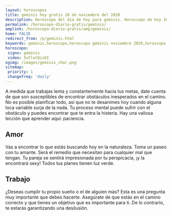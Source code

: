```yaml
---
layout: horoscopos
title: geminis hoy gratis 26 de noviembre del 2020 
description: Horóscopo del dia de hoy para geminis. Horoscopo de hoy 26 de noviembre del 2020. Las predicciones de amor, trabajo, vida personal gratis.
permalink: /horoscopo-diario-gratis/geminis/
amplink: /horoscopo-diario-gratis/amp/geminis/
home: FALSE
redirect_from: /p/geminis.html
keywords: geminis,horoscopo,horoscopo geminis noviembre 2020,horoscopo geminis hoy,tarot geminis noviembre 2020,horoscopo geminis,tarot geminis hoy,horoscopo de hoy,horoscopo diario,tarot del amor,horoscopo de hoy geminis,horoscopo diario del tarot, Horoscopo de hoy geminis 26 de noviembre del 2020,horóscopo del día,signos zodiacales 2020, el horoscopo de hoy
horoscopo:
 signo: geminis
 video: 5uYluCQzi6I
ogimg: /images/geminis_char.png
sitemap:
 priority: 1
 changefreq: 'daily'
---
```



A medida que trabajas lenta y constantemente hacia tus metas, date cuenta de que son susceptibles de encontrar obstáculos inesperados en el camino. No es posible planificar todo, así que no te desanimes hoy cuando alguna loca variable surja de la nada. Tu proceso mental puede sufrir con el obstáculo y puedes encontrar que te entra la histeria. Hay una valiosa lección que aprender aquí: paciencia.

## Amor

Vas a encontrar lo que estás buscando hoy en la naturaleza. Toma un paseo con tu amante. Será el remedio que necesitan para cualquier mal que tengan. Tu pareja se sentirá impresionada por tu perspicacia, ¡y la encontrará sexy! Todos tus planes tienen luz verde.

## Trabajo

¿Deseas cumplir tu propio sueño o el de alguien más? Esta es una pregunta muy importante que debes hacerte. Asegúrate de que estás en el camino correcto y que tienes un objetivo que es importante para ti. De lo contrario, te estarás garantizando una desilusión.